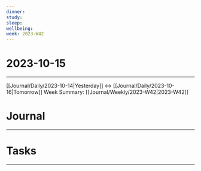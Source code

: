 ```yaml
---
dinner: 
study: 
sleep: 
wellbeing: 
week: 2023-W42
---
```


# 2023-10-15
---
[[Journal/Daily/2023-10-14|Yesterday]] <-> [[Journal/Daily/2023-10-16|Tomorrow]]
Week Summary: [[Journal/Weekly/2023-W42|2023-W42]]

# Journal
---



# Tasks
---
